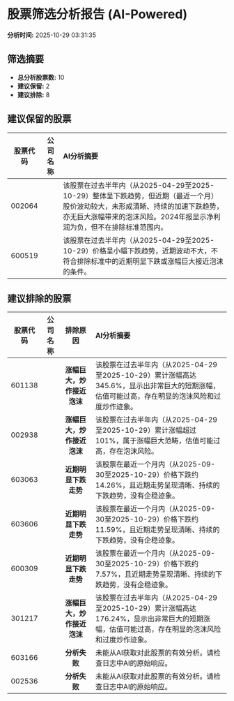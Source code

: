 # 股票筛选分析报告 (AI-Powered)

**分析时间:** 2025-10-29 03:31:35

## 筛选摘要

- **总分析股票数:** 10
- **建议保留:** 2
- **建议排除:** 8

## 建议保留的股票

| 股票代码 | 公司名称 | AI分析摘要 |
|:---:|:---:|:---|
| 002064 |  | 该股票在过去半年内（从2025-04-29至2025-10-29）整体呈下跌趋势，但近期（最近一个月）股价波动较大，未形成清晰、持续的加速下跌趋势，亦无巨大涨幅带来的泡沫风险。2024年报显示净利润为负，但不在排除标准范围内。 |
| 600519 |  | 该股票在过去半年内（从2025-04-29至2025-10-29）价格呈小幅下跌趋势，近期波动不大，不符合排除标准中的近期明显下跌或涨幅巨大接近泡沫的条件。 |

## 建议排除的股票

| 股票代码 | 公司名称 | 排除原因 | AI分析摘要 |
|:---:|:---:|:---:|:---|
| 601138 |  | **涨幅巨大，炒作接近泡沫** | 该股票在过去半年内（从2025-04-29至2025-10-29）累计涨幅高达345.6%，显示出非常巨大的短期涨幅，估值可能过高，存在明显的泡沫风险和过度炒作迹象。 |
| 002938 |  | **涨幅巨大，炒作接近泡沫** | 该股票在过去半年内（从2025-04-29至2025-10-29）累计涨幅超过101%，属于涨幅巨大范畴，估值可能过高，存在泡沫风险。 |
| 603063 |  | **近期明显下跌走势** | 该股票在最近一个月内（从2025-09-30至2025-10-29）价格下跌约14.26%，且近期走势呈现清晰、持续的下跌趋势，没有企稳迹象。 |
| 603606 |  | **近期明显下跌走势** | 该股票在最近一个月内（从2025-09-30至2025-10-29）价格下跌约11.59%，且近期走势呈现清晰、持续的下跌趋势，没有企稳迹象。 |
| 600309 |  | **近期明显下跌走势** | 该股票在最近一个月内（从2025-09-30至2025-10-29）价格下跌约7.57%，且近期走势呈现清晰、持续的下跌趋势，没有企稳迹象。 |
| 301217 |  | **涨幅巨大，炒作接近泡沫** | 该股票在过去半年内（从2025-04-29至2025-10-29）累计涨幅高达176.24%，显示出非常巨大的短期涨幅，估值可能过高，存在明显的泡沫风险和过度炒作迹象。 |
| 603166 |  | **分析失败** | 未能从AI获取对此股票的有效分析。请检查日志中AI的原始响应。 |
| 002536 |  | **分析失败** | 未能从AI获取对此股票的有效分析。请检查日志中AI的原始响应。 |
